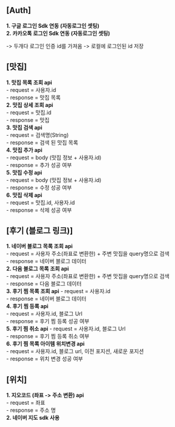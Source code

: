 ## [Auth]
 **1. 구글 로그인 Sdk 연동 (자동로그인 셋팅)**   
 **2. 카카오톡 로그인 Sdk 연동 (자동로그인 셋팅)**

-> 두개다 로그인 인증 id를 가져옴
  -> 로컬에 로그인된 id 저장 


## [맛집]
 **1. 맛집 목록 조회 api**   
    - request = 사용자.id   
    - response = 맛집 목록   
 **2. 맛집 상세 조회 api**   
    - request = 맛집.id   
    - response = 맛집    
 **3. 맛집 검색 api**    
    - request = 검색명(String)   
    - response = 검색 된 맛집 목록   
 **4. 맛집 추가 api**   
    - request = body (맛집 정보 + 사용자.id)   
    - response = 추가 성공 여부   
 **5. 맛집 수정 api**    
    - request = body (맛집 정보 + 사용자.id)   
    - response = 수정 성공 여부   
 **6. 맛집 삭제 api**    
    - request = 맛집.id, 사용자.id   
    - response = 삭제 성공 여부   


## [후기 (블로그 링크)]
  **1. 네이버 블로그 목록 조회 api**   
      - request = 사용자 주소(좌표로 변환한) + 주변 맛집을 query명으로 검색   
      - response = 네이버 블로그 데이터   
  **2. 다음 블로그 목록 조회 api**   
      - request = 사용자 주소(좌표로 변환한) + 주변 맛집을 query명으로 검색   
      - response = 다음 블로그 데이터   
  **3. 후기 찜 목록 조회 api**
      - request = 사용자.id   
      - response = 네이버 블로그 데이터   
  **4. 후기 찜 등록 api**    
      - request = 사용자.id, 블로그 Url    
      - response = 후기 찜 등록 성공 여부    
  **5. 후기 찜 취소 api**
      - request = 사용자.id, 블로그 Url    
      - response = 후기 찜 등록 취소 여부    
  **6. 후기 찜 목록 아이템 위치변경 api**   
      - request = 사용자.id, 블로그 url, 이전 포지션, 새로운 포지션   
      - response = 위치 변경 성공 여부    
## [위치]
 **1. 지오코드 (좌표 -> 주소 변환) api**     
      - request = 좌표   
      - response = 주소 명   
 **2. 네이버 지도 sdk 사용**    
